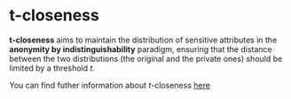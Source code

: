 # t-closeness

**t-closeness** aims to maintain the distribution of sensitive attributes in the **anonymity by indistinguishability** paradigm, ensuring that the distance between the two distributions (the original and the private ones) should be limited by a threshold *t*.

You can find futher information about *t*-closeness [here](../../Privacy_and_Data_Governance/L2.t_closeness.md)
